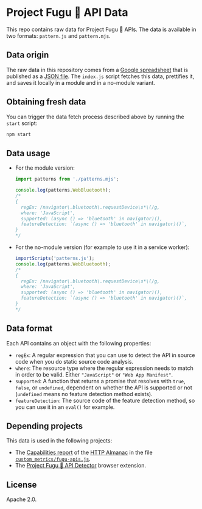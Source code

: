 # Project Fugu&nbsp;🐡 API Data

This repo contains raw data for Project Fugu&nbsp;🐡 APIs. The data is available
in two formats: `pattern.js` and `pattern.mjs`.

## Data origin

The raw data in this repository comes from a
[Google spreadsheet](https://docs.google.com/spreadsheets/d/1ndxh6sl0fSOLHFlMdSiLPqmGPMDVJqkJFYnQ0Hsmhwo/edit?usp=sharing)
that is published as a
[JSON file](https://spreadsheets.google.com/feeds/cells/1ndxh6sl0fSOLHFlMdSiLPqmGPMDVJqkJFYnQ0Hsmhwo/2/public/full?alt=json).
The `index.js` script fetches this data, prettifies it, and saves it locally in
a module and in a no-module variant.

## Obtaining fresh data

You can trigger the data fetch process described above by running the `start`
script:

```bash
npm start
```

## Data usage

- For the module version:

  ```js
  import patterns from './patterns.mjs';

  console.log(patterns.WebBluetooth);
  /*
  {
    regEx: /navigator\.bluetooth\.requestDevice\s*\(/g,
    where: 'JavaScript',
    supported: (async () => 'bluetooth' in navigator)(),
    featureDetection: `(async () => 'bluetooth' in navigator)()`,
  }
  */
  ```

- For the no-module version (for example to use it in a service worker):
  ```js
  importScripts('patterns.js');
  console.log(patterns.WebBluetooth);
  /*
  {
    regEx: /navigator\.bluetooth\.requestDevice\s*\(/g,
    where: 'JavaScript',
    supported: (async () => 'bluetooth' in navigator)(),
    featureDetection: `(async () => 'bluetooth' in navigator)()`,
  }
  */
  ```

## Data format

Each API contains an object with the following properties:

- `regEx`: A regular expression that you can use to detect the API in source
  code when you do static source code analysis.
- `where`: The resource type where the regular expression needs to match in
  order to be valid. Either `"JavaScript"` or `"Web App Manifest"`.
- `supported`: A function that returns a promise that resolves with `true`,
  `false`, or `undefined`, dependent on whether the API is supported or not
  (`undefined` means no feature detection method exists).
- `featureDetection`: The source code of the feature detection method, so you
  can use it in an `eval()` for example.

## Depending projects

This data is used in the following projects:

- The
  [Capabilities report](https://almanac.httparchive.org/en/2020/capabilities) of
  the [HTTP Almanac](https://almanac.httparchive.org/) in the file
  [`custom_metrics/fugu-apis.js`](https://github.com/HTTPArchive/legacy.httparchive.org/blob/master/custom_metrics/fugu-apis.js).
- The
  [Project Fugu&nbsp;🐡 API Detector](https://github.com/tomayac/project-fugu-api-detector)
  browser extension.

## License

Apache 2.0.
